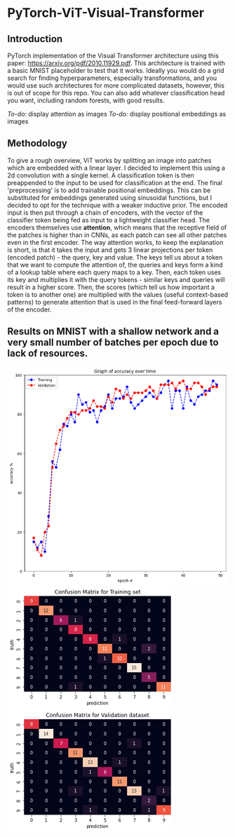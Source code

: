 # PyTorch-ViT-Visual-Transformer
## Introduction
PyTorch implementation of the Visual Transformer architecture using this paper: https://arxiv.org/pdf/2010.11929.pdf. This architecture is trained with a basic MNIST placeholder to test that it works. Ideally you would do a grid search for finding hyperparameters, especially transformations, and you would use such architectures for more complicated datasets, however, this is out of scope for this repo. You can also add whatever classification head you want, including random forests, with good results. 

*To-do:* display attention as images
*To-do:* display positional embeddings as images

## Methodology
To give a rough overview, ViT works by splitting an image into patches which are embedded with a linear layer. I decided to implement this using a 2d convolution with a single kernel. A classification token is then preappended to the input to be used for classification at the end. The final 'preprocessing' is to add trainable positional embeddings. This can be substituted for embeddings generated using sinusoidal functions, but I decided to opt for the technique with a weaker inductive prior. The encoded input is then put through a chain of encoders, with the vector of the classifier token being fed as input to a lightweight classifier head. The encoders themselves use **attention**, which means that the receptive field of the patches is higher than in CNNs, as each patch can see all other patches even in the first encoder. The way attention works, to keep the explanation is short, is that it takes the input and gets 3 linear projections per token (encoded patch) - the query, key and value. The keys tell us about a token that we want to compute the attention of, the queries and keys form a kind of a lookup table where each query maps to a key. Then, each token uses its key and multiplies it with the  query tokens - similar keys and queries will result in a higher score. Then, the scores (which tell us how important a token is to another one) are multiplied with the values (useful context-based patterns) to generate attention that is used in the final feed-forward layers of the encoder. 

## Results on MNIST with a shallow network and a very small number of batches per epoch due to lack of resources.
![](images/accuracy.png)
![](images/cm_train.png)
![](images/cm_val.png)
